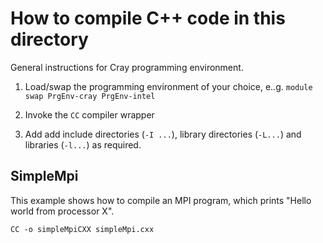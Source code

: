 # How to compile C++ code in this directory

General instructions for Cray programming environment. 

 1. Load/swap the programming environment of your choice, e..g. ```module swap PrgEnv-cray PrgEnv-intel```

 2. Invoke the ```CC``` compiler wrapper

 3. Add add include directories (```-I ...```), library directories (```-L...```) and libraries (```-l...```) as required. 

## SimpleMpi

This example shows how to compile an MPI program, which prints "Hello world from processor X".

```
CC -o simpleMpiCXX simpleMpi.cxx
```

